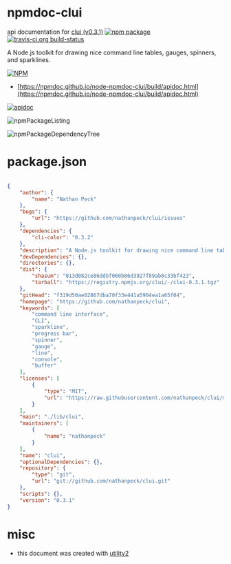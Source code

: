 # npmdoc-clui

api documentation for  [clui (v0.3.1)](https://github.com/nathanpeck/clui)  [![npm package](https://img.shields.io/npm/v/npmdoc-clui.svg?style=flat-square)](https://www.npmjs.org/package/npmdoc-clui) [![travis-ci.org build-status](https://api.travis-ci.org/npmdoc/node-npmdoc-clui.svg)](https://travis-ci.org/npmdoc/node-npmdoc-clui)

A Node.js toolkit for drawing nice command line tables, gauges, spinners, and sparklines.

[![NPM](https://nodei.co/npm/clui.png?downloads=true&downloadRank=true&stars=true)](https://www.npmjs.com/package/clui)

- [https://npmdoc.github.io/node-npmdoc-clui/build/apidoc.html](https://npmdoc.github.io/node-npmdoc-clui/build/apidoc.html)

[![apidoc](https://npmdoc.github.io/node-npmdoc-clui/build/screenCapture.buildCi.browser.%252Ftmp%252Fbuild%252Fapidoc.html.png)](https://npmdoc.github.io/node-npmdoc-clui/build/apidoc.html)

![npmPackageListing](https://npmdoc.github.io/node-npmdoc-clui/build/screenCapture.npmPackageListing.svg)

![npmPackageDependencyTree](https://npmdoc.github.io/node-npmdoc-clui/build/screenCapture.npmPackageDependencyTree.svg)



# package.json

```json

{
    "author": {
        "name": "Nathan Peck"
    },
    "bugs": {
        "url": "https://github.com/nathanpeck/clui/issues"
    },
    "dependencies": {
        "cli-color": "0.3.2"
    },
    "description": "A Node.js toolkit for drawing nice command line tables, gauges, spinners, and sparklines.",
    "devDependencies": {},
    "directories": {},
    "dist": {
        "shasum": "013d082ce86ddbf060b86d3927f89ab8c33bf423",
        "tarball": "https://registry.npmjs.org/clui/-/clui-0.3.1.tgz"
    },
    "gitHead": "f319d50ae02867dba70f33e441a5904ea1a65f04",
    "homepage": "https://github.com/nathanpeck/clui",
    "keywords": [
        "command line interface",
        "CLI",
        "sparkline",
        "progress bar",
        "spinner",
        "gauge",
        "line",
        "console",
        "buffer"
    ],
    "licenses": [
        {
            "type": "MIT",
            "url": "https://raw.githubusercontent.com/nathanpeck/clui/master/LICENSE"
        }
    ],
    "main": "./lib/clui",
    "maintainers": [
        {
            "name": "nathanpeck"
        }
    ],
    "name": "clui",
    "optionalDependencies": {},
    "repository": {
        "type": "git",
        "url": "git://github.com/nathanpeck/clui.git"
    },
    "scripts": {},
    "version": "0.3.1"
}
```



# misc
- this document was created with [utility2](https://github.com/kaizhu256/node-utility2)
